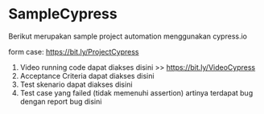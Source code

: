 # SampleCypress


Berikut merupakan sample project automation menggunakan cypress.io

form case: https://bit.ly/ProjectCypress

1. Video running code dapat diakses disini >> https://bit.ly/VideoCypress
2. Acceptance Criteria dapat diakses disini
3. Test skenario dapat diakses disini
4. Test case yang failed (tidak memenuhi assertion) artinya terdapat bug dengan report bug disini
